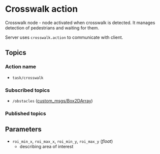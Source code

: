 # Crosswalk action

Crosswalk node - node activated when crosswalk is detected. It manages detection of pedestrians and waiting for them.

Server uses `crosswalk.action` to communicate with client.

## Topics

### Action name

- `task/crosswalk`

### Subscribed topics

- `/obstacles` ([custom_msgs/Box2DArray](./../../Shared/custom_msgs/msg/Box2DArray.msg))

### Published topics

## Parameters

- `roi_min_x`, `roi_max_x`, `roi_min_y`, `roi_max_y` (_float_)
  - describing area of interest
